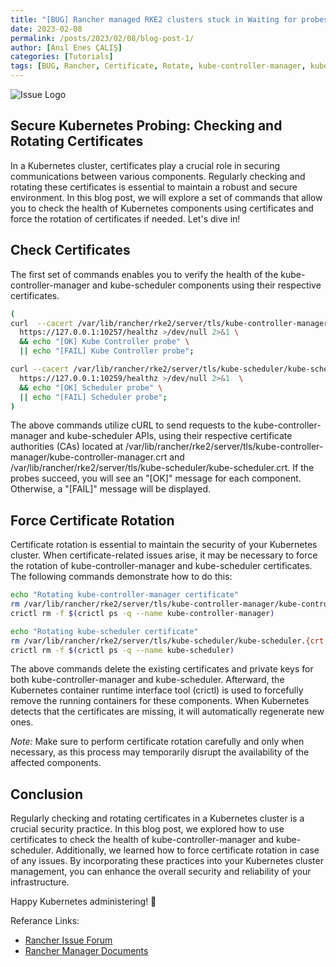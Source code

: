 ```yaml
---
title: "[BUG] Rancher managed RKE2 clusters stuck in Waiting for probes --> kube-controller-manager, kube-scheduler"
date: 2023-02-08
permalink: /posts/2023/02/08/blog-post-1/
author: [Anıl Enes ÇALIŞ]
categories: [Tutorials]
tags: [BUG, Rancher, Certificate, Rotate, kube-controller-manager, kube-scheduler, Secure Kubernetes Probing --> Checking and Rotating Certificates]
---
```


![Issue Logo](https://user-images.githubusercontent.com/1911945/231137741-921b1bcc-f939-4ff1-ad36-8120c4b2c860.png)


## Secure Kubernetes Probing: Checking and Rotating Certificates
In a Kubernetes cluster, certificates play a crucial role in securing communications between various components. Regularly checking and rotating these certificates is essential to maintain a robust and secure environment. In this blog post, we will explore a set of commands that allow you to check the health of Kubernetes components using certificates and force the rotation of certificates if needed. Let's dive in!

## Check Certificates
The first set of commands enables you to verify the health of the kube-controller-manager and kube-scheduler components using their respective certificates.

```bash
(
curl  --cacert /var/lib/rancher/rke2/server/tls/kube-controller-manager/kube-controller-manager.crt \
  https://127.0.0.1:10257/healthz >/dev/null 2>&1 \
  && echo "[OK] Kube Controller probe" \
  || echo "[FAIL] Kube Controller probe";

curl --cacert /var/lib/rancher/rke2/server/tls/kube-scheduler/kube-scheduler.crt \
  https://127.0.0.1:10259/healthz >/dev/null 2>&1  \
  && echo "[OK] Scheduler probe" \
  || echo "[FAIL] Scheduler probe";
)
```

The above commands utilize cURL to send requests to the kube-controller-manager and kube-scheduler APIs, using their respective certificate authorities (CAs) located at /var/lib/rancher/rke2/server/tls/kube-controller-manager/kube-controller-manager.crt and /var/lib/rancher/rke2/server/tls/kube-scheduler/kube-scheduler.crt. If the probes succeed, you will see an "[OK]" message for each component. Otherwise, a "[FAIL]" message will be displayed.

## Force Certificate Rotation
Certificate rotation is essential to maintain the security of your Kubernetes cluster. When certificate-related issues arise, it may be necessary to force the rotation of kube-controller-manager and kube-scheduler certificates. The following commands demonstrate how to do this:

```bash
echo "Rotating kube-controller-manager certificate"
rm /var/lib/rancher/rke2/server/tls/kube-controller-manager/kube-controller-manager.{crt,key}
crictl rm -f $(crictl ps -q --name kube-controller-manager)

echo "Rotating kube-scheduler certificate"
rm /var/lib/rancher/rke2/server/tls/kube-scheduler/kube-scheduler.{crt,key}
crictl rm -f $(crictl ps -q --name kube-scheduler)
```

The above commands delete the existing certificates and private keys for both kube-controller-manager and kube-scheduler. Afterward, the Kubernetes container runtime interface tool (crictl) is used to forcefully remove the running containers for these components. When Kubernetes detects that the certificates are missing, it will automatically regenerate new ones.

_Note:_ Make sure to perform certificate rotation carefully and only when necessary, as this process may temporarily disrupt the availability of the affected components.

## Conclusion
Regularly checking and rotating certificates in a Kubernetes cluster is a crucial security practice. In this blog post, we explored how to use certificates to check the health of kube-controller-manager and kube-scheduler. Additionally, we learned how to force certificate rotation in case of any issues. By incorporating these practices into your Kubernetes cluster management, you can enhance the overall security and reliability of your infrastructure. 

Happy Kubernetes administering! 🎉

Referance Links:
- [Rancher Issue Forum](https://github.com/rancher/rancher/issues/41125)
- [Rancher Manager Documents](https://ranchermanager.docs.rancher.com/v2.0-v2.4/how-to-guides/advanced-user-guides/manage-clusters/rotate-certificates)



